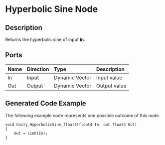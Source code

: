 # Hyperbolic Sine Node

## Description

Returns the hyperbolic sine of input **In**.

## Ports

| Name        | Direction           | Type  | Description |
|:------------ |:-------------|:-----|:---|
| In      | Input | Dynamic Vector | Input value |
| Out | Output      |    Dynamic Vector | Output value |

## Generated Code Example

The following example code represents one possible outcome of this node.

```
void Unity_HyperbolicSine_float4(float4 In, out float4 Out)
{
    Out = sinh(In);
}
```